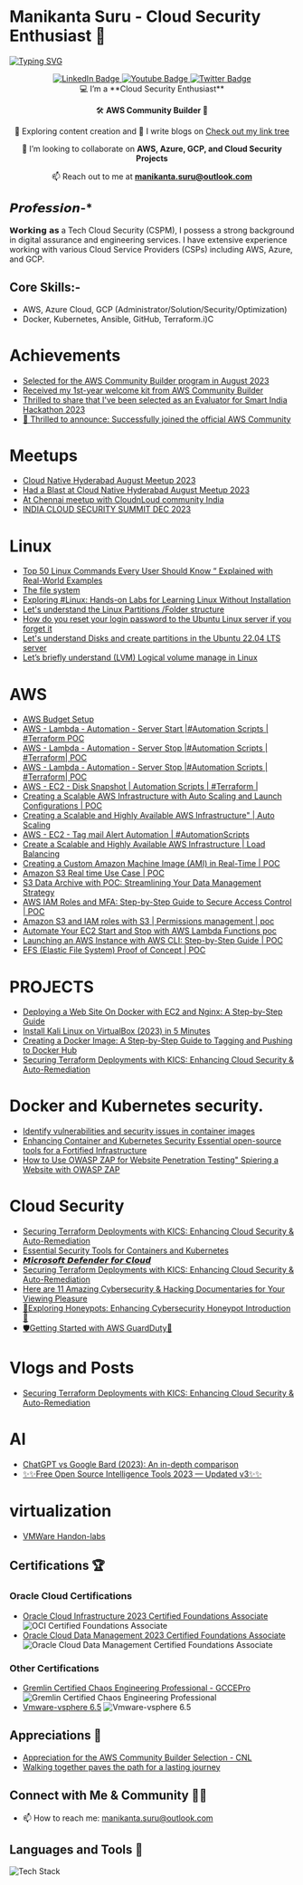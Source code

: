 # Manikanta Suru - Cloud Security Enthusiast 👋

[![Typing SVG](https://readme-typing-svg.demolab.com?font=Fira+Code&pause=1000&color=3F45F7&width=435&lines=Hey+there+%F0%9F%91%8B%2C+I'm+Manikanta+Suru;Lets+Explore+the+cloud+security!%F0%9F%94%92%F0%9F%92%BB%F0%9F%8C%90+)](https://git.io/typing-svg)

<div id="badges" align="center">
  <a href="https://www.linkedin.com/in/manitechy/">
    <img src="https://img.shields.io/badge/LinkedIn-blue?style=for-the-badge&logo=linkedin&logoColor=white" alt="LinkedIn Badge"/>
  </a>
  <a href="https://www.youtube.com/@manitechy">
    <img src="https://img.shields.io/badge/YouTube-red?style=for-the-badge&logo=youtube&logoColor=white" alt="Youtube Badge"/>
  </a>
  <a href="https://twitter.com/s_manikanta1">
    <img src="https://img.shields.io/badge/Twitter-1DA1F2?style=for-the-badge&logo=twitter&logoColor=white" alt="Twitter Badge"/>
  </a>
</div>

<div align="center">
  💻 I’m a **Cloud Security Enthusiast**
  
  🛠️ **AWS Community Builder 🔄**
  
  🔭 Exploring content creation and 📝 I write blogs on [Check out my link tree](https://linktr.ee/manitechy)
  
  🤩 I’m looking to collaborate on **AWS, Azure, GCP, and Cloud Security Projects**
  
  📫 Reach out to me at **manikanta.suru@outlook.com**
  
</div>

## 𝙋𝙧𝙤𝙛𝙚𝙨𝙨𝙞𝙤𝙣-*
𝗪𝗼𝗿𝗸𝗶𝗻𝗴 𝗮𝘀 a Tech Cloud Security (CSPM), I possess a strong background in digital assurance and engineering services. I have extensive experience working with various Cloud Service Providers (CSPs) including AWS, Azure, and GCP.

## Core Skills:-
- AWS, Azure Cloud, GCP (Administrator/Solution/Security/Optimization)
- Docker, Kubernetes, Ansible, GitHub, Terraform.i)C

# Achievements
- [Selected for the AWS Community Builder program in August 2023](https://www.linkedin.com/posts/manitechy_awscommunitybuilder-excitingtimesahead-awscommunity-activity-7097145005537955841-v1gJ?utm_source=share&utm_medium=member_desktop)
- [Received my 1st-year welcome kit from AWS Community Builder](https://www.linkedin.com/posts/manitechy_awscommunity-awscommunitybuilders-manitechy-activity-7118288759170768896-UdZH?utm_source=share&utm_medium=member_desktop)
- [Thrilled to share that I've been selected as an Evaluator for Smart India Hackathon 2023](https://www.linkedin.com/posts/manitechy_smartindiahackathon2023-innovation-problemsolving-activity-7134194420882558976-wOGu?utm_source=share&utm_medium=member_desktop)
- [📰 Thrilled to announce: Successfully joined the official AWS Community](https://www.linkedin.com/posts/manitechy_aws-communityengagement-manitechy-activity-7135993790758060032-olaY?utm_source=share&utm_medium=member_desktop) 

  

# Meetups
- [Cloud Native Hyderabad August Meetup 2023](https://rb.gy/jd4np)
- [Had a Blast at Cloud Native Hyderabad August Meetup 2023](https://shorturl.at/iwCGK) 
- [At Chennai meetup with CloudnLoud community India](https://www.linkedin.com/posts/manitechy_ai-aws-innovation-activity-7108844938196389888-vc19?utm_source=share&utm_medium=member_desktop)
- [INDIA CLOUD SECURITY SUMMIT DEC 2023](https://www.linkedin.com/posts/manitechy_microsoftazure-microsoftazure-cloudsecurity-activity-7139497350019878912-U74_?utm_source=share&utm_medium=member_desktop)

# Linux
- [Top 50 Linux Commands Every User Should Know “ Explained with Real-World Examples](https://medium.com/cloudnloud/top-50-linux-commands-you-must-know-as-a-regular-user-59164d57796a)
- [The file system](https://medium.com/cloudnloud/when-the-user-boots-the-os-he-is-placed-in-the-home-directory-or-say-bf4f2a83428b)
- [Exploring #Linux: Hands-on Labs for Learning Linux Without Installation](https://www.youtube.com/watch?v=Q0v492djMts) 
- [Let's understand the Linux Partitions /Folder structure](https://shorturl.at/lLY67) 
- [How do you reset your login password to the Ubuntu Linux server if you forget it](https://shorturl.at/gvQ08) 
- [Let's understand Disks and create partitions in the Ubuntu 22.04 LTS server](https://shorturl.at/nxAPQ)
- [Let’s briefly understand (LVM) Logical volume manage in Linux](https://shorturl.at/fuyEK)

# AWS
- [AWS Budget Setup](https://tinyurl.com/5t4f3e3v) 
- [AWS - Lambda - Automation - Server Start |#Automation Scripts | #Terraform POC](https://youtu.be/yC5R7kmdCEY)
- [AWS - Lambda - Automation - Server Stop |#Automation Scripts | #Terraform| POC](https://youtu.be/Qr_DebsFZMY0)
- [AWS - Lambda - Automation - Server Stop |#Automation Scripts | #Terraform| POC](https://youtu.be/Qr_DebsFZMY0)
- [AWS - EC2 - Disk Snapshot  | Automation Scripts | #Terraform | ](https://youtu.be/mPacmRSMbvA)
- [Creating a Scalable AWS Infrastructure with Auto Scaling and Launch Configurations | POC](https://youtu.be/2gRbLGgw_0k)
- [Creating a Scalable and Highly Available AWS Infrastructure"  | Auto Scaling](https://youtu.be/_Gf9CgZvpxY)
- [AWS - EC2 - Tag mail Alert Automation | #AutomationScripts](https://youtu.be/ypOF8jkLfuk)
- [Create  a Scalable and Highly Available AWS Infrastructure | Load Balancing](https://youtu.be/L5a_AS62EKs)
- [Creating a Custom Amazon Machine Image (AMI) in Real-Time | POC](https://youtu.be/g8biD0hYAyg)
- [Amazon S3 Real time Use Case | POC](https://youtu.be/KtxoQ5or9sU)
- [S3 Data Archive with POC: Streamlining Your Data Management Strategy](https://youtu.be/dmgkw2-IhAM)
- [AWS IAM Roles and MFA: Step-by-Step Guide to Secure Access Control | POC](https://youtu.be/sTjErVAkFtI)
- [Amazon S3 and IAM roles with S3 | Permissions management | poc](https://youtu.be/gJDelRERd04)
- [Automate Your EC2 Start and Stop with AWS Lambda Functions poc](https://youtu.be/e61ZTzEEQxQ)
- [Launching an AWS Instance with AWS CLI: Step-by-Step Guide | POC](https://youtu.be/T7OuWkn7Ev8)
- [EFS (Elastic File System) Proof of Concept | POC ](https://youtu.be/GEh5jVGLwuU)

# PROJECTS
- [Deploying a Web Site On Docker with EC2 and Nginx: A Step-by-Step Guide](https://shorturl.at/ksxA0)
- [Install Kali Linux on VirtualBox (2023) in 5 Minutes](https://www.youtube.com/watch?v=vN3B66z6SBA)
- [Creating a Docker Image: A Step-by-Step Guide to Tagging and Pushing to Docker Hub](https://tinyurl.com/bbee3adc)
- [Securing Terraform Deployments with KICS: Enhancing Cloud Security & Auto-Remediation](https://www.youtube.com/watch?v=GLnNlyhrurE&t=251s)

# Docker and Kubernetes security.
- [Identify vulnerabilities and security issues in container images](https://shorturl.at/dfuwM)
- [Enhancing Container and Kubernetes Security Essential open-source tools for a Fortified Infrastructure](https://shorturl.at/fitRY)
- [How to Use OWASP ZAP for Website Penetration Testing" Spiering a Website with OWASP ZAP](https://www.youtube.com/watch?v=Ly5vWLg8f8E)

# Cloud Security
- [Securing Terraform Deployments with KICS: Enhancing Cloud Security & Auto-Remediation](https://youtu.be/GEh5jVGLwuU)
- [Essential Security Tools for Containers and Kubernetes](https://shorturl.at/ehm08)
- [𝙈𝙞𝙘𝙧𝙤𝙨𝙤𝙛𝙩 𝘿𝙚𝙛𝙚𝙣𝙙𝙚𝙧 𝙛𝙤𝙧 𝘾𝙡𝙤𝙪𝙙](https://tinyurl.com/5fmbut9r)
- [Securing Terraform Deployments with KICS: Enhancing Cloud Security & Auto-Remediation](https://www.youtube.com/watch?v=GLnNlyhrurE&t=251s)
- [Here are 11 Amazing Cybersecurity & Hacking Documentaries for Your Viewing Pleasure](https://medium.com/@gefkkd/here-are-11-amazing-cybersecurity-hacking-documentaries-recommendations-for-your-viewing-pleasure-19987774d75a)
- [🐝Exploring Honeypots: Enhancing Cybersecurity Honeypot Introduction🐝](https://www.youtube.com/watch?v=o7DF5gpT8yw&list=PLh_VNk4-EHTPSa01r8E1OjgTWiJbPtl1Q&index=3)
- [🛡️Getting Started with AWS GuardDuty🚀](https://medium.com/cloudnloud/%EF%B8%8Fgetting-started-with-aws-guardduty-d70fd0615e5d)

# Vlogs and Posts
- [Securing Terraform Deployments with KICS: Enhancing Cloud Security & Auto-Remediation](https://www.youtube.com/watch?v=GLnNlyhrurE&t=251s)

# AI
- [ChatGPT vs Google Bard (2023): An in-depth comparison](https://medium.com/cloudnloud/chatgpt-vs-google-bard-2023-an-in-depth-comparison-a5c1b60315cc)
- [✨✨Free Open Source Intelligence Tools 2023 — Updated v3✨✨](https://medium.com/@gefkkd/free-open-source-intelligience-tools-2023-updated-v3-b89380b725c4) 

# virtualization
- [VMWare Handon-labs](https://www.youtube.com/playlist?list=PL_AVsWlUsrN2M5m0DBnmxvlSz9rzRotLl)

## Certifications 🏆

### Oracle Cloud Certifications
- [Oracle Cloud Infrastructure 2023 Certified Foundations Associate](https://rb.gy/4truv)
  ![OCI Certified Foundations Associate](https://github.com/manikanta-suru/manikanta-suru/assets/70797344/09bcf7e6-1599-47f4-bbd7-3f2a4b1d05fc)
- [Oracle Cloud Data Management 2023 Certified Foundations Associate](https://rb.gy/vqkl0)
  ![Oracle Cloud Data Management Certified Foundations Associate](https://github.com/manikanta-suru/manikanta-suru/assets/70797344/27771790-9b00-4e33-9b8d-8c7f01f7ada8)

### Other Certifications
- [Gremlin Certified Chaos Engineering Professional - GCCEPro](https://www.credential.net/9e652180-0a6f-47df-9dc0-0cf)
  ![Gremlin Certified Chaos Engineering Professional](https://github.com/manikanta-suru/manikanta-suru/assets/70797344/9dba1db3-766f-4cdc-8425-e3599c626b27)
- [Vmware-vsphere 6.5](https://www.udemy.com/certificate/UC-3cc54ab0-eaf4-4222-a71f-df2e67f808f6)
  ![Vmware-vsphere 6.5](https://github.com/manikanta-suru/manikanta-suru/assets/70797344/2480980f-c853-4638-95e1-ebf0dfb3a85c)

## Appreciations 🌟
- [Appreciation for the AWS Community Builder Selection - CNL](https://www.linkedin.com/posts/vijaystack_awscommunitybuilders-awscommunitybuilders-activity-7100140283232673792-gEXd?utm_source=share&utm_medium=member_desktop)
- [Walking together paves the path for a lasting journey](https://www.linkedin.com/feed/update/urn:li:activity:7100140283232673792/)

## Connect with Me & Community 🤝🏻
- 📫 How to reach me: [manikanta.suru@outlook.com](mailto:manikanta.suru@outlook.com)

## Languages and Tools 🚀
![Tech Stack](https://github.com/manikanta-suru/manikanta-suru/assets/70797344/29b9339f-ff29-49ae-961b-2c99ca02c681)





